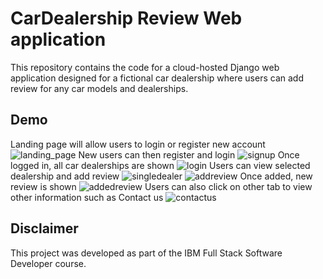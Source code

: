 # CarDealership Review Web application
This repository contains the code for a cloud-hosted Django web application designed for a fictional car dealership where users can add review for any car models and dealerships.

## Demo
Landing page will allow users to login or register new account
![landing_page](xrwvm-fullstack_developer_capstone/images/1_landingpage.png)
New users can then register and login
![signup](xrwvm-fullstack_developer_capstone/images/2_signup.png)
Once logged in, all car dealerships are shown
![login](xrwvm-fullstack_developer_capstone/images/3_login.png)
Users can view selected dealership and add review
![singledealer](xrwvm-fullstack_developer_capstone/images/4_dealerview.png)
![addreview](xrwvm-fullstack_developer_capstone/images/5_addreview.png)
Once added, new review is shown
![addedreview](xrwvm-fullstack_developer_capstone/images/6_addedreview.png)
Users can also click on other tab to view other information such as Contact us
![contactus](xrwvm-fullstack_developer_capstone/images/7_contactus.png)

## Disclaimer
This project was developed as part of the IBM Full Stack Software Developer course.
